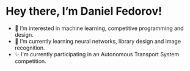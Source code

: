 # Hey there, I’m Daniel Fedorov!
- 👀 I’m interested in machine learning, competitive programming and design.
- 🌱 I’m currently learning neural networks, library design and image recognition.
- ✨ I'm currently participating in an Autonomous Transport System competition.

<!---
down-shift/down-shift is a ✨ special ✨ repository because its `README.md` (this file) appears on your GitHub profile.
You can click the Preview link to take a look at your changes.
--->
